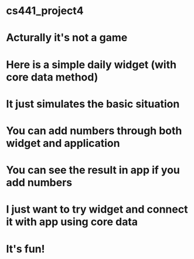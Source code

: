 # cs441_project4
# Acturally it's not a game
# Here is a simple daily widget (with core data method)
# It just simulates the basic situation
# You can add numbers through both widget and application
# You can see the result in app if you add numbers 
# I just want to try widget and connect it with app using core data
# It's fun!
